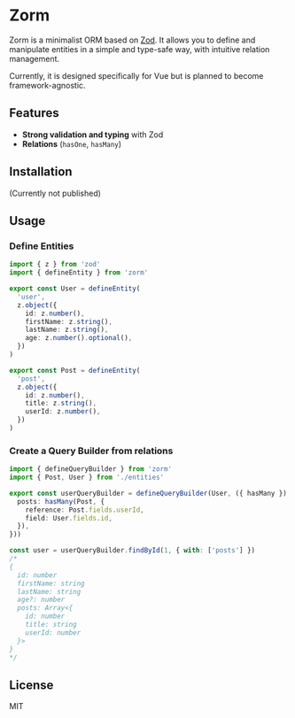 # Zorm

Zorm is a minimalist ORM based on [Zod](https://zod.dev/). It allows you to define and manipulate entities in a simple and type-safe way, with intuitive relation management.

Currently, it is designed specifically for Vue but is planned to become framework-agnostic.

## Features
- **Strong validation and typing** with Zod
- **Relations** (`hasOne`, `hasMany`)

## Installation
(Currently not published)

## Usage

### Define Entities
```ts
import { z } from 'zod'
import { defineEntity } from 'zorm'

export const User = defineEntity(
  'user',
  z.object({
    id: z.number(),
    firstName: z.string(),
    lastName: z.string(),
    age: z.number().optional(),
  })
)

export const Post = defineEntity(
  'post',
  z.object({
    id: z.number(),
    title: z.string(),
    userId: z.number(),
  })
)
```

### Create a Query Builder from relations
```ts
import { defineQueryBuilder } from 'zorm'
import { Post, User } from './entities'

export const userQueryBuilder = defineQueryBuilder(User, ({ hasMany }) => ({
  posts: hasMany(Post, {
    reference: Post.fields.userId,
    field: User.fields.id,
  }),
}))

const user = userQueryBuilder.findById(1, { with: ['posts'] })
/*
{
  id: number
  firstName: string
  lastName: string
  age?: number
  posts: Array<{
    id: number
    title: string
    userId: number
  }>
}
*/
````

## License
MIT
